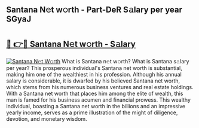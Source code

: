 ## Santana N𝚎t w𝚘rth - Part-DeR S𝚊lary per year SGyaJ

# <h2><a href="http://gc5b40.nevu.top/?p=Santana">🔗 👉🔴 Santana N𝚎t w𝚘rth - S𝚊lary</a></h2>

[![Santana N𝚎t W𝚘rth](https://i.imgur.com/Oavwk0R.jpeg)](http://gc5b40.nevu.top/?p=Santana)
What is Santana n𝚎t w𝚘rth? What is Santana s𝚊lary per year?
This prosperous individual's Santana net worth is substantial, making him one of the wealthiest in his profession. Although his annual salary is considerable, it is dwarfed by his believed Santana net worth, which stems from his numerous business ventures and real estate holdings. With a Santana net worth that places him among the elite of wealth, this man is famed for his business acumen and financial prowess. This wealthy individual, boasting a Santana net worth in the billions and an impressive yearly income, serves as a prime illustration of the might of diligence, devotion, and monetary wisdom.
